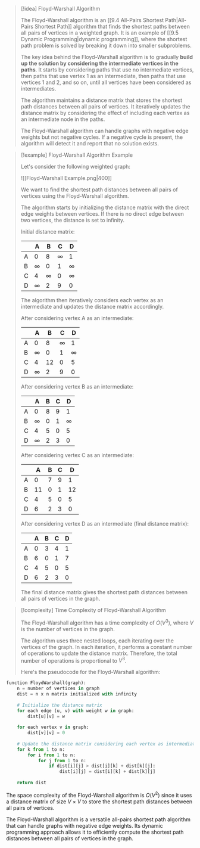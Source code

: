 > [!idea] Floyd-Warshall Algorithm
>
> The Floyd-Warshall algorithm is an [[9.4 All-Pairs Shortest Path|All-Pairs Shortest Path]] algorithm that finds the shortest paths between all pairs of vertices in a weighted graph. It is an example of [[9.5 Dynamic Programming|dynamic programming]], where the shortest path problem is solved by breaking it down into smaller subproblems.
>
> The key idea behind the Floyd-Warshall algorithm is to gradually **build up the solution by considering the intermediate vertices in the paths**. It starts by considering paths that use no intermediate vertices, then paths that use vertex 1 as an intermediate, then paths that use vertices 1 and 2, and so on, until all vertices have been considered as intermediates.
>
> The algorithm maintains a distance matrix that stores the shortest path distances between all pairs of vertices. It iteratively updates the distance matrix by considering the effect of including each vertex as an intermediate node in the paths.
>
> The Floyd-Warshall algorithm can handle graphs with negative edge weights but not negative cycles. If a negative cycle is present, the algorithm will detect it and report that no solution exists.

> [!example] Floyd-Warshall Algorithm Example
>
> Let's consider the following weighted graph:
>
> ![[Floyd-Warshall Example.png|400]]
>
> We want to find the shortest path distances between all pairs of vertices using the Floyd-Warshall algorithm.
>
> The algorithm starts by initializing the distance matrix with the direct edge weights between vertices. If there is no direct edge between two vertices, the distance is set to infinity.
>
> Initial distance matrix:
>
> |   | A   | B   | C   | D   |
> |---|-----|-----|-----|-----|
> | A | 0   | 8   | ∞   | 1   |
> | B | ∞   | 0   | 1   | ∞   |
> | C | 4   | ∞   | 0   | ∞   |
> | D | ∞   | 2   | 9   | 0   |
>
> The algorithm then iteratively considers each vertex as an intermediate and updates the distance matrix accordingly.
>
> After considering vertex A as an intermediate:
>
> |   | A   | B   | C   | D   |
> |---|-----|-----|-----|-----|
> | A | 0   | 8   | ∞   | 1   |
> | B | ∞   | 0   | 1   | ∞   |
> | C | 4   | 12  | 0   | 5   |
> | D | ∞   | 2   | 9   | 0   |
>
> After considering vertex B as an intermediate:
>
> |   | A   | B   | C   | D   |
> |---|-----|-----|-----|-----|
> | A | 0   | 8   | 9   | 1   |
> | B | ∞   | 0   | 1   | ∞   |
> | C | 4   | 5   | 0   | 5   |
> | D | ∞   | 2   | 3   | 0   |
>
> After considering vertex C as an intermediate:
>
> |   | A   | B   | C   | D   |
> |---|-----|-----|-----|-----|
> | A | 0   | 7   | 9   | 1   |
> | B | 11  | 0   | 1   | 12  |
> | C | 4   | 5   | 0   | 5   |
> | D | 6   | 2   | 3   | 0   |
>
> After considering vertex D as an intermediate (final distance matrix):
>
> |   | A   | B   | C   | D   |
> |---|-----|-----|-----|-----|
> | A | 0   | 3   | 4   | 1   |
> | B | 6   | 0   | 1   | 7   |
> | C | 4   | 5   | 0   | 5   |
> | D | 6   | 2   | 3   | 0   |
>
> The final distance matrix gives the shortest path distances between all pairs of vertices in the graph.

> [!complexity] Time Complexity of Floyd-Warshall Algorithm
>
> The Floyd-Warshall algorithm has a time complexity of $O(V^3)$, where $V$ is the number of vertices in the graph.
>
> The algorithm uses three nested loops, each iterating over the vertices of the graph. In each iteration, it performs a constant number of operations to update the distance matrix. Therefore, the total number of operations is proportional to $V^3$.
>
> Here's the pseudocode for the Floyd-Warshall algorithm:

```python
function FloydWarshall(graph):
    n = number of vertices in graph
    dist = n x n matrix initialized with infinity
    
    # Initialize the distance matrix
    for each edge (u, v) with weight w in graph:
        dist[u][v] = w
    
    for each vertex v in graph:
        dist[v][v] = 0
    
    # Update the distance matrix considering each vertex as intermediate
    for k from 1 to n:
        for i from 1 to n:
            for j from 1 to n:
                if dist[i][j] > dist[i][k] + dist[k][j]:
                    dist[i][j] = dist[i][k] + dist[k][j]
    
    return dist
```

The space complexity of the Floyd-Warshall algorithm is $O(V^2)$ since it uses a distance matrix of size $V \times V$ to store the shortest path distances between all pairs of vertices.

The Floyd-Warshall algorithm is a versatile all-pairs shortest path algorithm that can handle graphs with negative edge weights. Its dynamic programming approach allows it to efficiently compute the shortest path distances between all pairs of vertices in the graph.